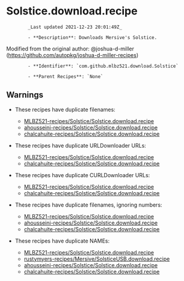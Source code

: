 # Solstice.download.recipe

            _Last updated 2021-12-23 20:01:49Z_

            - **Description**: Downloads Mersive's Solstice.

Modified from the original author:  @joshua-d-miller (https://github.com/autopkg/joshua-d-miller-recipes)

            - **Identifier**: `com.github.mlbz521.download.Solstice`

            - **Parent Recipes**: `None`


## Warnings

- These recipes have duplicate filenames:
    - [MLBZ521-recipes/Solstice/Solstice.download.recipe](/autopkg-dupe-tracker/MLBZ521-recipes/Solstice/Solstice.download.recipe)
    - [ahousseini-recipes/Solstice/Solstice.download.recipe](/autopkg-dupe-tracker/ahousseini-recipes/Solstice/Solstice.download.recipe)
    - [chalcahuite-recipes/Solstice/Solstice.download.recipe](/autopkg-dupe-tracker/chalcahuite-recipes/Solstice/Solstice.download.recipe)

- These recipes have duplicate URLDownloader URLs:
    - [MLBZ521-recipes/Solstice/Solstice.download.recipe](/autopkg-dupe-tracker/MLBZ521-recipes/Solstice/Solstice.download.recipe)
    - [chalcahuite-recipes/Solstice/Solstice.download.recipe](/autopkg-dupe-tracker/chalcahuite-recipes/Solstice/Solstice.download.recipe)

- These recipes have duplicate CURLDownloader URLs:
    - [MLBZ521-recipes/Solstice/Solstice.download.recipe](/autopkg-dupe-tracker/MLBZ521-recipes/Solstice/Solstice.download.recipe)
    - [chalcahuite-recipes/Solstice/Solstice.download.recipe](/autopkg-dupe-tracker/chalcahuite-recipes/Solstice/Solstice.download.recipe)

- These recipes have duplicate filenames, ignoring numbers:
    - [MLBZ521-recipes/Solstice/Solstice.download.recipe](/autopkg-dupe-tracker/MLBZ521-recipes/Solstice/Solstice.download.recipe)
    - [ahousseini-recipes/Solstice/Solstice.download.recipe](/autopkg-dupe-tracker/ahousseini-recipes/Solstice/Solstice.download.recipe)
    - [chalcahuite-recipes/Solstice/Solstice.download.recipe](/autopkg-dupe-tracker/chalcahuite-recipes/Solstice/Solstice.download.recipe)

- These recipes have duplicate NAMEs:
    - [MLBZ521-recipes/Solstice/Solstice.download.recipe](/autopkg-dupe-tracker/MLBZ521-recipes/Solstice/Solstice.download.recipe)
    - [rustymyers-recipes/Mersive/SolsticeUSB.download.recipe](/autopkg-dupe-tracker/rustymyers-recipes/Mersive/SolsticeUSB.download.recipe)
    - [ahousseini-recipes/Solstice/Solstice.download.recipe](/autopkg-dupe-tracker/ahousseini-recipes/Solstice/Solstice.download.recipe)
    - [chalcahuite-recipes/Solstice/Solstice.download.recipe](/autopkg-dupe-tracker/chalcahuite-recipes/Solstice/Solstice.download.recipe)